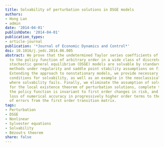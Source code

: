 ```yaml
---
title: Solvability of perturbation solutions in DSGE models
authors:
- Hong Lan
- admin
date: '2014-04-01'
publishDate: '2014-04-01'
publication_types:
- article-journal
publication: '*Journal of Economic Dynamics and Control*'
doi: 10.1016/j.jedc.2014.06.005
abstract: We prove that the undetermined Taylor series coefficients of local approximations
  to the policy function of arbitrary order in a wide class of discrete time dynamic
  stochastic general equilibrium (DSGE) models are solvable by standard DSGE perturbation
  methods under regularity and saddle point stability assumptions on first order approximations.
  Extending the approach to nonstationary models, we provide necessary and sufficient
  conditions for solvability, as well as an example in the neoclassical growth model
  where solvability fails. Finally, we eliminate the assumption of solvability needed
  for the local existence theorem of perturbation solutions, complete the proof that
  the policy function is invariant to first order changes in risk, and attribute the
  loss of numerical accuracy in progressively higher order terms to the compounding
  of errors from the first order transition matrix.
tags:
- Perturbation
- DSGE
- Nonlinear
- Sylvester equations
- Solvability
- Bézout׳s theorem
share: false
---
```


